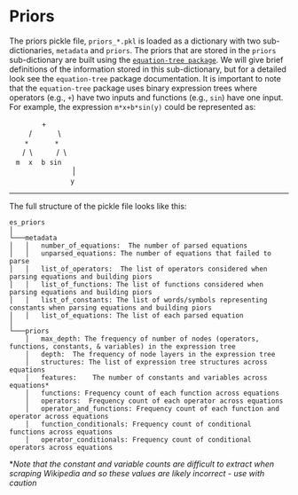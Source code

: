# Priors

The priors pickle file, `priors_*.pkl` is loaded as a dictionary with two sub-dictionaries, `metadata` and `priors`. The priors that are stored in the `priors` sub-dictionary are built using the [`equation-tree package`](https://pypi.org/project/equation-tree/0.0.1/). We will give brief definitions of the information stored in this sub-dictionary, but for a detailed look see the `equation-tree` package documentation. It is important to note that the `equation-tree` package uses binary expression trees where operators (e.g., `+`) have two inputs and functions  (e.g., `sin`) have one input. For example, the expression `m*x+b*sin(y)` could be represented as:

&nbsp;&nbsp;&nbsp;&nbsp;&nbsp;&nbsp;&nbsp;&nbsp;&nbsp;&nbsp;&nbsp;&nbsp;&nbsp;&nbsp;&nbsp;`+`<br>
&nbsp;&nbsp;&nbsp;&nbsp;&nbsp;&nbsp;&nbsp;&nbsp;&nbsp;/&nbsp;&nbsp;&nbsp;&nbsp;&nbsp;&nbsp;&nbsp;&nbsp;&nbsp;&nbsp;&nbsp;&nbsp;\ <br>
&nbsp;&nbsp;&nbsp;&nbsp;&nbsp;&nbsp;&nbsp;`*`&nbsp;&nbsp;&nbsp;&nbsp;&nbsp;&nbsp;&nbsp;&nbsp;&nbsp;&nbsp;&nbsp;&nbsp;`*` <br>
&nbsp;&nbsp;&nbsp;&nbsp;&nbsp;&nbsp;/&nbsp;&nbsp;\ &nbsp;&nbsp;&nbsp;&nbsp;&nbsp;&nbsp;&nbsp;&nbsp;&nbsp;&nbsp;/&nbsp;&nbsp;\ <br>
&nbsp;&nbsp;&nbsp;`m`&nbsp;&nbsp;&nbsp;&nbsp;`x`&nbsp;&nbsp;&nbsp;&nbsp;`b`&nbsp;&nbsp;`sin`<br>
&nbsp;&nbsp;&nbsp;&nbsp;&nbsp;&nbsp;&nbsp;&nbsp;&nbsp;&nbsp;&nbsp;&nbsp;&nbsp;&nbsp;&nbsp;&nbsp;&nbsp;&nbsp;&nbsp;&nbsp;&nbsp;&nbsp;&nbsp;&nbsp;&nbsp;&nbsp;&nbsp;&nbsp;&nbsp;|<br>
&nbsp;&nbsp;&nbsp;&nbsp;&nbsp;&nbsp;&nbsp;&nbsp;&nbsp;&nbsp;&nbsp;&nbsp;&nbsp;&nbsp;&nbsp;&nbsp;&nbsp;&nbsp;&nbsp;&nbsp;&nbsp;&nbsp;&nbsp;&nbsp;&nbsp;&nbsp;&nbsp;&nbsp;`y`<br>

<hr>

The full structure of the pickle file looks like this:

```
es_priors  
│  
└───metadata 
│   │   number_of_equations:  The number of parsed equations 
│   │   unparsed_equations: The number of equations that failed to parse 
│   │   list_of_operators:  The list of operators considered when parsing equations and building piors 
│   │   list_of_functions: The list of functions considered when parsing equations and building piors 
│   │   list_of_constants: The list of words/symbols representing constants when parsing equations and building piors 
│   │   list_of_equations: The list of each parsed equation 
│     
└───priors 
    │   max_depth: The frequency of number of nodes (operators, functions, constants, & variables) in the expression tree 
    │   depth:  The frequency of node layers in the expression tree 
    │   structures: The list of expression tree structures across equations 
    │   features:    The number of constants and variables across equations*  
    │   functions: Frequency count of each function across equations 
    │   operators:  Frequency count of each operator across equations 
    │   operator_and_functions: Frequency count of each function and operator across equations 
    │   function_conditionals: Frequency count of conditional functions across equations 
    │   operator_conditionals: Frequency count of conditional operators across equations 
```
\**Note that the constant and variable counts are difficult to extract when scraping Wikipedia and so these values are likely incorrect - use with caution*
